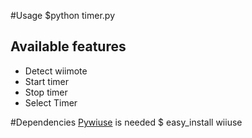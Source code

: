 

#Usage
   $python timer.py

## Available features
 * Detect wiimote
 * Start timer
 * Stop timer
 * Select Timer
 
#Dependencies
[Pywiuse]( http://code.google.com/p/pywiiuse/) is needed
   $ easy_install wiiuse




